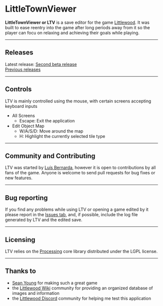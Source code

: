 # LittleTownViewer
**LittleTownViewer or LTV** is a save editor for the game [Littlewood](https://store.steampowered.com/app/894940/Littlewood/).
It was built to ease reentry into the game after long periods away from it so the player can focu on relaxing and achieving their goals while playing.

---

## Releases
Latest release: [Second beta release](https://github.com/luisdcb97/LittleTownViewer/releases/tag/v0.1.1-beta)  
[Previous releases](https://github.com/luisdcb97/LittleTownViewer/releases)


---

## Controls
LTV is mainly controlled using the mouse, with certain screens accepting keyboard inputs

- All Screens
  - Escape: Exit the application
- Edit Object Map
  - W/A/S/D: Move around the map
   - H: Highlight the currently selected tile type

---

## Community and Contributing
LTV was started by [Luís Bernarda](https://github.com/luisdcb97), however it is open to contributions by all fans of the game.
Anyone is welcome to send pull requests for bug fixes or new features.

---

## Bug reporting
If you find any problems while using LTV or opening a game edited by it please report in the [Issues tab](https://github.com/luisdcb97/LittleTownViewer/issues), and, if possible, include the  log file generated by LTV and the edited save.

---

## Licensing

LTV relies on the [Processing](https://processing.org/) core library distributed under the LGPL license.

---

## Thanks to

* [Sean Young](https://twitter.com/SeanYoungSG) for making such a great game
* the [Littlewood Wiki](https://littlewood.gamepedia.com/Littlewood_Wiki) community for providing an organized database of images and information
* the [Littlewood Discord](https://discord.gg/RNSuUVG) community for helping me test this application

